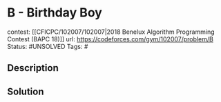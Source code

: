 # B - Birthday Boy

contest: [[CFICPC/102007/102007|2018 Benelux Algorithm Programming Contest (BAPC 18)]]
url: https://codeforces.com/gym/102007/problem/B
Status: #UNSOLVED
Tags: #

## Description

## Solution

